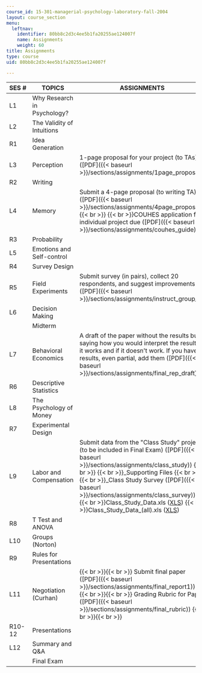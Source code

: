 ```yaml
---
course_id: 15-301-managerial-psychology-laboratory-fall-2004
layout: course_section
menu:
  leftnav:
    identifier: 80bb8c2d3c4ee5b1fa20255ae124007f
    name: Assignments
    weight: 60
title: Assignments
type: course
uid: 80bb8c2d3c4ee5b1fa20255ae124007f

---
```


| SES # | TOPICS | ASSIGNMENTS |
| --- | --- | --- |
| L1 | Why Research in Psychology? | &nbsp; |
| L2 | The Validity of Intuitions | &nbsp; |
| R1 | Idea Generation | &nbsp; |
| L3 | Perception | 1-page proposal for your project (to TAs) ([PDF]({{< baseurl >}}/sections/assignments/1page_proposal)) |
| R2 | Writing | &nbsp; |
| L4 | Memory | Submit a 4-page proposal (to writing TA) ([PDF]({{< baseurl >}}/sections/assignments/4page_proposal))  {{< br >}}  {{< br >}}COUHES application for individual project due ([PDF]({{< baseurl >}}/sections/assignments/couhes_guide)) |
| R3 | Probability | &nbsp; |
| L5 | Emotions and Self-control | &nbsp; |
| R4 | Survey Design | &nbsp; |
| R5 | Field Experiments | Submit survey (in pairs), collect 20 respondents, and suggest improvements ([PDF]({{< baseurl >}}/sections/assignments/instruct_group_t)) |
| L6 | Decision Making | &nbsp; |
| &nbsp; | Midterm | &nbsp; |
| L7 | Behavioral Economics | A draft of the paper without the results but saying how you would interpret the results if it works and if it doesn't work. If you have results, even partial, add them ([PDF]({{< baseurl >}}/sections/assignments/final_rep_draft)) |
| R6 | Descriptive Statistics | &nbsp; |
| L8 | The Psychology of Money | &nbsp; |
| R7 | Experimental Design | &nbsp; |
| L9 | Labor and Compensation | Submit data from the "Class Study" project (to be included in Final Exam) ([PDF]({{< baseurl >}}/sections/assignments/class_study))  {{< br >}}  {{< br >}}_Supporting Files  {{< br >}}  {{< br >}}_Class Study Survey ([PDF]({{< baseurl >}}/sections/assignments/class_survey))  {{< br >}}Class\_Study\_Data.xls ([XLS](/coursemedia/15-301-managerial-psychology-laboratory-fall-2004/950e85a68370b41d0b8372ed509655fd_Class_Study_Data.xls))  {{< br >}}Class\_Study\_Data\_(all).xls ([XLS](/coursemedia/15-301-managerial-psychology-laboratory-fall-2004/1cfe74e2c1446162230d095b23e4bcce_Class_Study_Data_all.xls)) |
| R8 | T Test and ANOVA | &nbsp; |
| L10 | Groups (Norton) | &nbsp; |
| R9 | Rules for Presentations | &nbsp; |
| L11 | Negotiation (Curhan) |  {{< br >}}{{< br >}} Submit final paper ([PDF]({{< baseurl >}}/sections/assignments/final_report1)) {{< br >}}{{< br >}} Grading Rubric for Paper ([PDF]({{< baseurl >}}/sections/assignments/final_rubric)) {{< br >}}{{< br >}}  |
| R10-12 | Presentations | &nbsp; |
| L12 | Summary and Q&A | &nbsp; |
| &nbsp; | Final Exam |